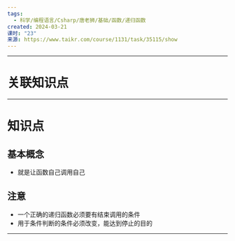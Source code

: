 ```yaml
---
tags:
  - 科学/编程语言/Csharp/唐老狮/基础/函数/递归函数
created: 2024-03-21
课时: "23"
来源: https://www.taikr.com/course/1131/task/35115/show
---
```


---
# 关联知识点


---
# 知识点

## 基本概念

- 就是让函数自己调用自己
## 注意

- 一个正确的递归函数必须要有结束调用的条件
- 用于条件判断的条件必须改变，能达到停止的目的


---
